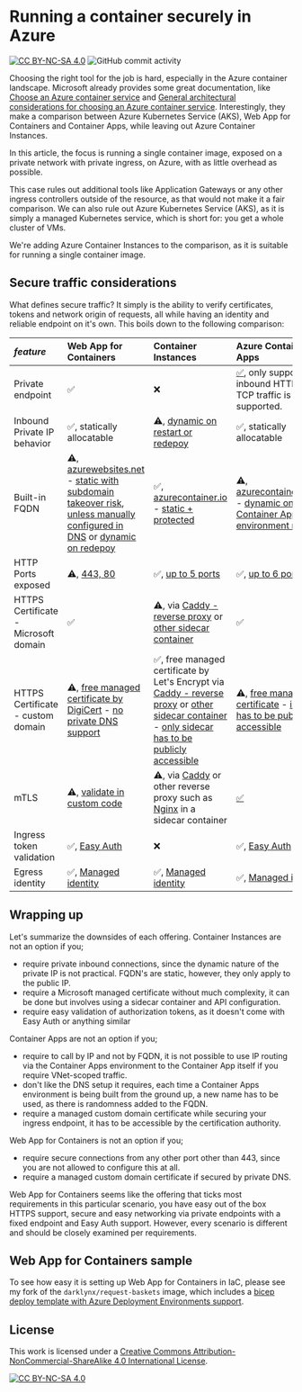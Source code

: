 # Running a container securely in Azure

[![CC BY-NC-SA 4.0][cc-by-nc-sa-shield]][cc-by-nc-sa]
![GitHub commit activity](https://img.shields.io/github/commit-activity/m/erwinkramer/running-a-container-securely-in-azure)

Choosing the right tool for the job is hard, especially in the Azure container landscape. Microsoft already provides some great documentation, like [Choose an Azure container service](https://learn.microsoft.com/en-us/azure/architecture/guide/choose-azure-container-service) and [General architectural considerations for choosing an Azure container service](https://learn.microsoft.com/en-us/azure/architecture/guide/container-service-general-considerations). Interestingly, they make a comparison between Azure Kubernetes Service (AKS), Web App for Containers and Container Apps, while leaving out Azure Container Instances.

In this article, the focus is running a single container image, exposed on a private network with private ingress, on Azure, with as little overhead as possible.

This case rules out additional tools like Application Gateways or any other ingress controllers outside of the resource, as that would not make it a fair comparison. We can also rule out Azure Kubernetes Service (AKS), as it is simply a managed Kubernetes service, which is short for: you get a whole cluster of VMs.

We're adding Azure Container Instances to the comparison, as it is suitable for running a single container image.

## Secure traffic considerations

What defines secure traffic? It simply is the ability to verify certificates, tokens and network origin of requests, all while having an identity and reliable endpoint on it's own. This boils down to the following comparison:

| *feature* | Web App for Containers | Container Instances | Azure Container Apps |
|:---|:---|:---|:---|
| Private endpoint | ✅ | ❌ | [✅](https://learn.microsoft.com/en-us/azure/container-apps/how-to-use-private-endpoint?pivots=azure-portal), only support inbound HTTP traffic. TCP traffic is not supported. |
| Inbound Private IP behavior | ✅, statically allocatable | ⚠️, [dynamic on restart or redepoy](https://github.com/MicrosoftDocs/azure-docs/issues/65128) | ✅, statically allocatable |
| Built-in FQDN | ⚠️, [azurewebsites.net](https://learn.microsoft.com/nl-nl/azure/app-service/overview-private-endpoint#dns) - [static with subdomain takeover risk](https://learn.microsoft.com/en-us/azure/security/fundamentals/subdomain-takeover), [unless manually configured in DNS](https://learn.microsoft.com/en-us/azure/app-service/reference-dangling-subdomain-prevention#how-you-can-prevent-subdomain-takeovers:~:text=Azure%20App%20Service%2C-,create%20an%20asuid.,-%7Bsubdomain%7D%20TXT%20record) or [dynamic on redepoy](https://techcommunity.microsoft.com/t5/apps-on-azure-blog/public-preview-creating-web-app-with-a-unique-default-hostname/ba-p/4156353) | ✅, [azurecontainer.io](https://learn.microsoft.com/en-us/azure/container-instances/container-instances-quickstart-portal#create-a-container-instance:~:text=page%2C%20specify%20a-,DNS%20name%20label,-for%20your%20container) - [static + protected](https://learn.microsoft.com/en-us/azure/container-instances/container-instances-quickstart-portal#create-a-container-instance:~:text=DNS%20name%20label%20scope%20reuse) | ⚠️, [azurecontainerapps.io](https://learn.microsoft.com/en-us/azure/container-apps/connect-apps?tabs=bash#location) - [dynamic on Container Apps environment redeploy](https://learn.microsoft.com/en-us/azure/container-apps/networking?tabs=workload-profiles-env%2Cazure-cli#:~:text=UNIQUE_IDENTIFIER%3E.%3CREGION_NAME%3E) |
| HTTP Ports exposed | ⚠️, [443, 80](https://learn.microsoft.com/en-us/azure/app-service/networking-features#app-service-ports) | ✅, [up to 5 ports](https://learn.microsoft.com/en-us/azure/container-instances/container-instances-resource-and-quota-limits#:~:text=20-,Ports%20per%20IP,-5) | ✅, [up to 6 ports](https://learn.microsoft.com/en-us/azure/container-apps/ingress-overview#additional-tcp-ports:~:text=There%27s%20a%20maximum%20of%205%20additional%20ports%20per%20app) |
| HTTPS Certificate - Microsoft domain | ✅ | ⚠️, via [Caddy -  reverse proxy](https://learn.microsoft.com/en-us/azure/container-instances/container-instances-container-group-automatic-ssl) or [other sidecar container](https://learn.microsoft.com/en-us/azure/container-instances/container-instances-container-group-ssl) | ✅ |
| HTTPS Certificate - custom domain | ⚠️, [free managed certificate by DigiCert](https://learn.microsoft.com/en-us/azure/app-service/configure-ssl-certificate?tabs=apex#create-a-free-managed-certificate) - [no private DNS support](https://learn.microsoft.com/en-us/azure/app-service/configure-ssl-certificate?tabs=apex#create-a-free-managed-certificate:~:text=Doesn%27t%20support%20private%20DNS.) | ✅, free managed certificate by Let's Encrypt via [Caddy -  reverse proxy](https://learn.microsoft.com/en-us/azure/container-instances/container-instances-container-group-automatic-ssl) or [other sidecar container](https://learn.microsoft.com/en-us/azure/container-instances/container-instances-container-group-ssl) - [only sidecar has to be publicly accessible](https://learn.microsoft.com/en-us/azure/container-instances/container-instances-container-group-automatic-ssl#:~:text=only%20the%20Caddy%20container%20gets%20exposed%20on%20ports%2080/TCP%20and%20443/TCP) | ⚠️, [free managed certificate](https://learn.microsoft.com/en-us/azure/container-apps/custom-domains-managed-certificates?pivots=azure-portal) - [ingress has to be publicly accessible](https://learn.microsoft.com/en-us/azure/container-apps/custom-domains-managed-certificates?pivots=azure-portal#:~:text=enabled%20and%20is-,publicly%20accessible,-.) |
| mTLS | ⚠️, [validate in custom code](https://learn.microsoft.com/en-us/azure/app-service/app-service-web-configure-tls-mutual-auth?tabs=azurecli%2Cflask#access-client-certificate) | ⚠️, via [Caddy](https://gist.github.com/mojzu/b093d79e73e7aa302dde8e335945b2cd) or other reverse proxy such as [Nginx](https://dev.to/darshitpp/how-to-implement-two-way-ssl-with-nginx-2g39) in a sidecar container | [✅](https://learn.microsoft.com/en-us/azure/container-apps/client-certificate-authorization#configure-client-certificate-authorization) |
| Ingress token validation | ✅, [Easy Auth](https://learn.microsoft.com/en-us/azure/app-service/overview-authentication-authorization?WT.mc_id=dotnet-00000-cephilli#identity-providers)| ❌ | ✅, [Easy Auth](https://learn.microsoft.com/en-us/azure/container-apps/authentication) |
| Egress identity | ✅, [Managed identity](https://learn.microsoft.com/en-us/azure/app-service/overview-managed-identity?tabs=portal%2Chttp) |  ✅, [Managed identity](https://learn.microsoft.com/en-us/azure/container-instances/container-instances-managed-identity) | ✅, [Managed identity](https://learn.microsoft.com/en-us/azure/container-apps/managed-identity?tabs=portal%2Cdotnet) |

## Wrapping up

Let's summarize the downsides of each offering. Container Instances are not an option if you;

- require private inbound connections, since the dynamic nature of the private IP is not practical. FQDN's are static, however, they only apply to the public IP.
- require a Microsoft managed certificate without much complexity, it can be done but involves using a sidecar container and API configuration.
- require easy validation of authorization tokens, as it doesn't come with Easy Auth or anything similar

Container Apps are not an option if you;

- require to call by IP and not by FQDN, it is not possible to use IP routing via the Container Apps environment to the Container App itself if you require VNet-scoped traffic.
- don't like the DNS setup it requires, each time a Container Apps environment is being built from the ground up, a new name has to be used, as there is randomness added to the FQDN.
- require a managed custom domain certificate while securing your ingress endpoint, it has to be accessible by the certification authority.

Web App for Containers is not an option if you;

- require secure connections from any other port other than 443, since you are not allowed to configure this at all.
- require a managed custom domain certificate if secured by private DNS.

Web App for Containers seems like the offering that ticks most requirements in this particular scenario, you have easy out of the box HTTPS support, secure and easy networking via private endpoints with a fixed endpoint and Easy Auth support. However, every scenario is different and should be closely examined per requirements.

## Web App for Containers sample

To see how easy it is setting up Web App for Containers in IaC, please see my fork of the `darklynx/request-baskets` image, which includes a [bicep deploy template with Azure Deployment Environments support](https://github.com/erwinkramer/request-baskets/tree/master/bicep).

## License

This work is licensed under a
[Creative Commons Attribution-NonCommercial-ShareAlike 4.0 International License][cc-by-nc-sa].

[![CC BY-NC-SA 4.0][cc-by-nc-sa-image]][cc-by-nc-sa]

[cc-by-nc-sa]: http://creativecommons.org/licenses/by-nc-sa/4.0/
[cc-by-nc-sa-image]: https://licensebuttons.net/l/by-nc-sa/4.0/88x31.png
[cc-by-nc-sa-shield]: https://img.shields.io/badge/License-CC%20BY--NC--SA%204.0-lightgrey.svg
